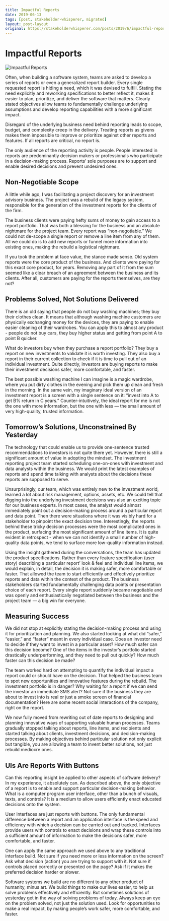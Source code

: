 ```yaml
---
title: Impactful Reports
date: 2019-06-13
tags: [post, stakeholder-whisperer, migrated]
layout: post-layout
original: https://stakeholderwhisperer.com/posts/2019/6/impactful-reports
---
```


# Impactful Reports

<img style="margin-left: auto; margin-right: auto;"
src="/assets/images/impactful-reports.png"
alt="Impactful Reports">

Often, when building a software system, teams are asked to develop a series of reports or even a
generalized report builder. Every single requested report is hiding a need, which it was devised
to fulfill. Stating the need explicitly and reworking specifications to better reflect it, makes
it easier to plan, prioritize, and deliver the software that matters. Clearly stated objectives
allow teams to fundamentally challenge underlying assumptions and develop reporting capabilities
with a more significant impact.

Disregard of the underlying business need behind reporting leads to scope, budget, and complexity
creep in the delivery. Treating reports as givens makes them impossible to improve or prioritize
against other reports and features. If all reports are critical, no report is.

The only audience of the reporting activity is people. People interested in reports are
predominantly decision makers or professionals who participate in a decision-making process.
Reports’ sole purposes are to support and enable desired decisions and prevent undesired ones.

## Non-Negotiable Scope

A little while ago, I was facilitating a project discovery for an investment advisory business.
The project was a rebuild of the legacy system, responsible for the generation of the investment
reports for the clients of the firm.

The business clients were paying hefty sums of money to gain access to a report portfolio. That
was both a blessing for the business and an absolute nightmare for the project team. Every report
was “non-negotiable.” We could not de-scope a single report or remove a line item from any of
them. All we could do is to add new reports or funnel more information into existing ones, making
the rebuild a logistical nightmare.

If you took the problem at face value, the stance made sense. Old system reports were the core
product of the business. And clients were paying for this exact core product, for years. Removing
any part of it from the sum seemed like a clear breach of an agreement between the business and
its clients. After all, customers are paying for the reports themselves, are they not?

## Problems Solved, Not Solutions Delivered

There is an old saying that people do not buy washing machines; they buy their clothes clean. It
means that although washing machine customers are physically exchanging money for the devices,
they are paying to enable easier cleaning of their wardrobes. You can apply this to almost any
product - people do not buy cars, they buy higher status and getting from point A to point B
quicker.

What do investors buy when they purchase a report portfolio? They buy a report on new investments
to validate it is worth investing. They also buy a report in their current collection to check if
it is time to pull out of an individual investment. Quite directly, investors are buying reports
to make their investment decisions safer, more comfortable, and faster.

The best possible washing machine I can imagine is a magic wardrobe, where you put dirty clothes
in the evening and pick them up clean and fresh in the morning. In the same vein, my imaginary
ideal version of an investment report is a screen with a single sentence on it: “invest into A to
get B% return in C years.” Counter-intuitively, the ideal report for me is not the one with more
information, but the one with less — the small amount of very high-quality, trusted information.

## Tomorrow’s Solutions, Unconstrained By Yesterday

The technology that could enable us to provide one-sentence trusted recommendations to investors
is not quite there yet. However, there is still a significant amount of value in adopting the
mindset. The investment reporting project team started scheduling one-on-ones with investment and
data analysts within the business. We would print the latest examples of reports and spend time
talking with analysts about the decisions these reports are supposed to serve.

Unsurprisingly, our team, which was entirely new to the investment world, learned a lot about risk
management, options, assets, etc. We could tell that digging into the underlying investment
decisions was also an exciting topic for our business experts. In most cases, the analyst would
almost immediately point out a decision-making process around a particular report and data point.
Then there were situations where it was visibly hard for a stakeholder to pinpoint the exact
decision tree. Interestingly, the reports behind these tricky decision processes were the most
complicated ones in the product, surfacing the most significant amount of line items. It is quite
evident in retrospect - when we can not identify a small number of high-quality data points, we
tend to surface more low-quality information instead.

Using the insight gathered during the conversations, the team has updated the product
specifications. Rather than every feature specification (user story) describing a particular
report’ look & feel and individual line items, we would explain, in detail, the decision it is
making safer, more comfortable or faster. That allowed the team to start efficiently and
effectively prioritize reports and data within the context of the product. The business
stakeholders started fundamentally challenging data points or presentation choice of each report.
Every single report suddenly became negotiable and was openly and enthusiastically negotiated
between the business and the project team — a big win for everyone.

## Measuring Success

We did not stop at explicitly stating the decision-making process and using it for prioritization
and planning. We also started looking at what did “safer,” “easier,” and “faster” meant in every
individual case. Does an investor need to decide if they want to invest in a particular asset? How
much safer can this decision become? One of the items in the investor’s portfolio started
drastically underperforming, and they need to pull out quickly? How much faster can this decision
be made?

The team worked hard on attempting to quantify the individual impact a report could or should have
on the decision. That helped the business team to spot new opportunities and innovative features
during the rebuild. The investment portfolio is in danger? Why waiting for a report if we can send
the investor an immediate SMS alert? Not sure if the business they are about to invest into is
real or just a smoke screen of financial documentation? Here are some recent social interactions
of the company, right on the report.

We now fully moved from rewriting out of date reports to designing and planning innovative ways of
supporting valuable human processes. Teams gradually stopped talking about reports, line items,
and recipients and started talking about clients, investment decisions, and decision-making
processes. By making objectives behind particular solution not only explicit but tangible, you are
allowing a team to invent better solutions, not just rebuild mediocre ones.

## UIs Are Reports With Buttons

Can this reporting insight be applied to other aspects of software delivery? In my experience, it
absolutely can. As described above, the only objective of a report is to enable and support
particular decision-making behavior. What is a computer program user interface, other than a bunch
of visuals, texts, and controls? It is a medium to allow users efficiently enact educated
decisions onto the system.

User Interfaces are just reports with buttons. The only fundamental difference between a report
and an application interface is the speed and efficiency with which a decision can be carried out
and tracked. Interfaces provide users with controls to enact decisions and wrap these controls
into a sufficient amount of information to make the decisions safer, more comfortable, and faster.

One can apply the same approach we used above to any traditional interface build. Not sure if you
need more or less information on the screen? Ask what decision (action) you are trying to support
with it. Not sure if controls placed correctly or presented on the page? Ask if it makes the
preferred decision harder or slower.

Software systems we build are no different to any other product of humanity, minus art. We build
things to make our lives easier, to help us solve problems effectively and efficiently. But
sometimes solutions of yesterday get in the way of solving problems of today. Always keep an eye
on the problem solved, not just the solution used. Look for opportunities to make a real impact,
by making people’s work safer, more comfortable, and faster.
